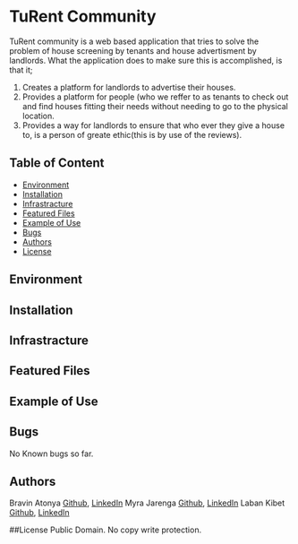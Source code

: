 # TuRent Community
TuRent community is a web based application that tries to solve the problem of house screening by tenants and house advertisment by landlords. What the application does to make sure this is accomplished, is that it;
1. Creates a platform for landlords to advertise their houses.
2. Provides a platform for people (who we reffer to as tenants to check out and find houses fitting their needs without needing to go to the physical location.
3. Provides a way for landlords to ensure that who ever they give a house to, is a person of greate ethic(this is by use of the reviews).

## Table of Content
- [Environment](#Environment)
- [Installation](#Installation)
- [Infrastracture](#Infrastracture)
- [Featured Files](#Featured_files)
- [Example of Use](#Example_of_use)
- [Bugs](#Bugs)
- [Authors](#Authors)
- [License](#License)

## Environment <a name="Environment"></a>

## Installation <a name="Installation"></a>

## Infrastracture <a name="Infrastracture"></a>

## Featured Files <a name="Featured_files"></a>

## Example of Use <a name="Example_of_use"></a>

## Bugs <a name="Bugs"></a>
No Known bugs so far.

## Authors <a name="Authors"></a>
Bravin Atonya [Github](https://github.com/atonya-bravin), [LinkedIn](https://www.linkedin.com/in/bravin-atonya-71048425a/)
Myra Jarenga [Github](https://github.com/myrajarenga), [LinkedIn](https://www.linkedin.com/in/myra-jarenga/)
Laban Kibet [Github](https://github.com/Laban254), [LinkedIn](https://www.linkedin.com/in/laban-rotich/)

##License <a name="License"></a>
Public Domain. No copy write protection.
